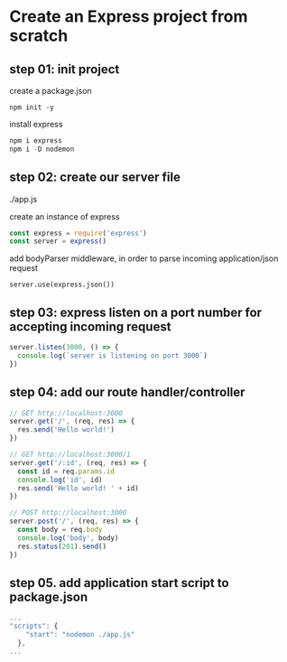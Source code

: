 # Create an Express project from scratch

## step 01: init project

create a package.json
```
npm init -y
```

install express
```js
npm i express
npm i -D nodemon
```

## step 02: create our server file
./app.js

create an instance of express
```js
const express = require('express')
const server = express()
```

add bodyParser middleware, in order to parse incoming application/json request
```
server.use(express.json())
```

## step 03: express listen on a port number for accepting incoming request
```js
server.listen(3000, () => {
  console.log(`server is listening on port 3000`)
})

```


## step 04: add our route handler/controller
```js
// GET http://localhost:3000
server.get('/', (req, res) => {
  res.send('Hello world!')
})

// GET http://localhost:3000/1
server.get('/:id', (req, res) => {
  const id = req.params.id
  console.log('id', id)
  res.send('Hello world! ' + id)
})

// POST http://localhost:3000
server.post('/', (req, res) => {
  const body = req.body
  console.log('body', body)
  res.status(201).send()
})
```

## step 05. add application start script to package.json
```js
...
"scripts": {
    "start": "nodemon ./app.js"
  },
...
```
